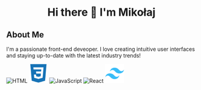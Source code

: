 <h1 align="center">Hi there 👋 I'm Mikołaj</h1>

<h2>About Me</h2>
<p>I'm a passionate front-end deveoper. I love creating intuitive user interfaces and staying up-to-date with the latest industry trends!</p>

<p><img src="https://www.w3.org/html/logo/downloads/HTML5_Logo_256.png" alt="HTML" width="50" height="50"/>
<img src="https://raw.githubusercontent.com/devicons/devicon/1119b9f84c0290e0f0b38982099a2bd027a48bf1/icons/css3/css3-plain.svg" alt="CSS" width="50" height="50"/>
<img src="https://upload.wikimedia.org/wikipedia/commons/thumb/9/99/Unofficial_JavaScript_logo_2.svg/1024px-Unofficial_JavaScript_logo_2.svg.png" alt="JavaScript" width="50" height="50"/>
<img src="https://upload.wikimedia.org/wikipedia/commons/thumb/a/a7/React-icon.svg/1280px-React-icon.svg.png" alt="React" width="50" height="50"/>
<img src="https://raw.githubusercontent.com/devicons/devicon/1119b9f84c0290e0f0b38982099a2bd027a48bf1/icons/tailwindcss/tailwindcss-plain.svg" alt="Tailwind CSS" width="50" height="50"/></p>

